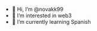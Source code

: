 - 👋 Hi, I’m @novakk99 
- 👀 I’m interested in web3   
- 🌱 I’m currently learning Spanish


<!---
novakk99/novakk99 is a ✨ special ✨ repository because its `README.md` (this file) appears on your GitHub profile.
You can click the Preview link to take a look at your changes.
--->
